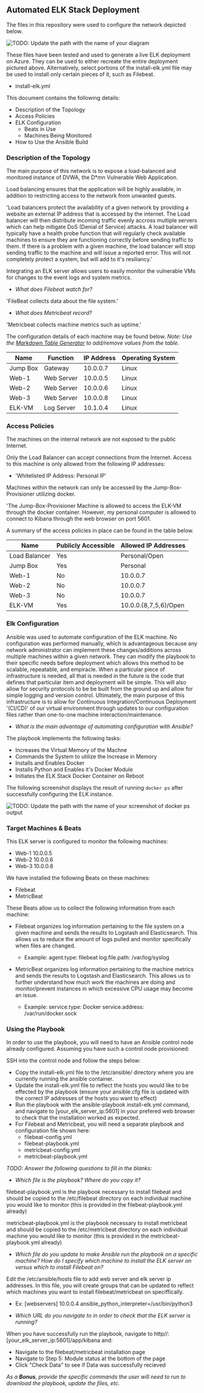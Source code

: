 ## Automated ELK Stack Deployment

The files in this repository were used to configure the network depicted below.

![TODO: Update the path with the name of your diagram](Images/ELK_Network_Diagram.png)

These files have been tested and used to generate a live ELK deployment on Azure. They can be used to either recreate the entire deployment pictured above. Alternatively, select portions of the install-elk.yml file may be used to install only certain pieces of it, such as Filebeat.

  - install-elk.yml

This document contains the following details:
- Description of the Topology
- Access Policies
- ELK Configuration
  - Beats in Use
  - Machines Being Monitored
- How to Use the Ansible Build


### Description of the Topology

The main purpose of this network is to expose a load-balanced and monitored instance of DVWA, the D*mn Vulnerable Web Application.

Load balancing ensures that the application will be highly available, in addition to restricting access to the network from unwanted guests.

'Load balancers protect the availability of a given network by providing a website an external IP address that is accessed by the internet. The Load balancer will then distribute incoming traffic evenly accross multiple servers which can help mitigate DoS (Denial of Service) attacks. A load balancer will typically have a health probe function that will regularly check available machines to ensure they are functioning correctly before sending traffic to them. If there is a problem with a given machine, the load balancer will stop sending traffic to the machine and will issue a reported error. This will not completely protect a system, but will add to it's resiliancy.'   

Integrating an ELK server allows users to easily monitor the vulnerable VMs for changes to the event logs and system metrics.

- _What does Filebeat watch for?_

'FileBeat collects data about the file system.'

- _What does Metricbeat record?_

'Metricbeat collects machine metrics such as uptime.'

The configuration details of each machine may be found below.
_Note: Use the [Markdown Table Generator](http://www.tablesgenerator.com/markdown_tables) to add/remove values from the table_.

| Name     | Function   | IP Address | Operating System |
|----------|------------|------------|------------------|
| Jump Box | Gateway    | 10.0.0.7   | Linux            |
| Web-1    | Web Server | 10.0.0.5   | Linux            |
| Web-2    | Web Server | 10.0.0.6   | Linux            |
| Web-3    | Web Server | 10.0.0.8   | Linux            |
| ELK-VM   | Log Server | 10.1.0.4   | Linux            |

### Access Policies

The machines on the internal network are not exposed to the public Internet. 

Only the Load Balancer can accept connections from the Internet. Access to this machine is only allowed from the following IP addresses:

- 'Whitelisted IP Address: Personal IP'

Machines within the network can only be accessed by the Jump-Box-Provisioner utilizing docker.

'The Jump-Box-Provisioner Machine is allowed to access the ELK-VM through the docker container. However, my personal computer is allowed to connect to Kibana through the web browser on port 5601.

A summary of the access policies in place can be found in the table below.

| Name          | Publicly Accessible | Allowed IP Addresses |
|---------------|---------------------|----------------------|
| Load Balancer | Yes                 | Personal/Open        |
| Jump Box      | Yes                 | Personal             |
| Web-1         | No                  | 10.0.0.7             |
| Web-2         | No                  | 10.0.0.7             |
| Web-3         | No                  | 10.0.0.7             |
| ELK-VM        | Yes                 | 10.0.0.{8,7,5,6}/Open|

### Elk Configuration

Ansible was used to automate configuration of the ELK machine. No configuration was performed manually, which is advantageous because any network administrator can implement these changes/additions across multiple machines within a given network. They can modify the playbook to their specific needs before deployment which allows this method to be scalable, repeatable, and empiracle. When a particular piece of infrastructure is needed, all that is needed in the future is the code that defines that particular item and deployment will be simple. This will also allow for security protocols to be be built from the ground up and allow for simple logging and version control. Ultimately, the main purpose of this infrastructure is to allow for Continuous Integration/Continuous Deployment '(CI/CD)' of our virtual environment through updates to our configuration files rather than one-to-one machine interaction/maintenance.  

- _What is the main advantage of automating configuration with Ansible?_

The playbook implements the following tasks:
- Increases the Virtual Memory of the Machne
- Commands the System to utilize the Increase in Memory
- Installs and Enables Docker 
- Installs Python and Enables it's Docker Module
- Initiates the ELK Stack Docker Container on Reboot 

The following screenshot displays the result of running `docker ps` after successfully configuring the ELK instance.

![TODO: Update the path with the name of your screenshot of docker ps output](Images/sudo_docker_ps.png)

### Target Machines & Beats
This ELK server is configured to monitor the following machines:
- Web-1 10.0.0.5
- Web-2 10.0.0.6
- Web-3 10.0.0.8

We have installed the following Beats on these machines:
- Filebeat
- MetricBeat

These Beats allow us to collect the following information from each machine:

- Filebeat organizes log information pertaining to the file system on a given machine and sends the results to Logstash and Elasticsearch. This allows us to reduce the amount of logs pulled and monitor specifically when files are changed.
  - Example: agent.type: filebeat log.file.path: /var/log/syslog

- MetricBeat organizes log information pertaining to the machine metrics and sends the results to Logstash and Elasticsearch. This allows us to further understand how much work the machines are doing and monitor/prevent instances in which excessive CPU usage may become an issue.
  - Example: service.type: Docker service.address: /var/run/docker.sock 

### Using the Playbook
In order to use the playbook, you will need to have an Ansible control node already configured. Assuming you have such a control node provisioned: 

SSH into the control node and follow the steps below:
- Copy the install-elk.yml file to the /etc/ansible/ directory where you are currently running the ansible container.
- Update the install-elk.yml file to reflect the hosts you would like to be effected by the playbook (ensure your ansible.cfg file is updated with the correct IP addresses of the hosts you want to effect)
- Run the playbook with the ansible-playbook install-elk.yml command, and navigate to [your_elk_server_ip:5601] in your prefered web browser to check that the installation worked as expected.
- For Filebeat and Metricbeat, you will need a separate playbook and configuration file shown here:
  - filebeat-config.yml
  - filebeat-playbook.yml
  - metricbeat-config.yml
  - metricbeat-playbook.yml

_TODO: Answer the following questions to fill in the blanks:_
- _Which file is the playbook? Where do you copy it?_

filebeat-playbook.yml is the playbook necessary to install filebeat and should be copied to the /etc/filebeat directory on each individual machine you would like to monitor (this is provided in the filebeat-playbook.yml already)

metricbeat-playbook.yml is the playbook necessary to install metricbeat and should be copied to the /etc/metricbeat directory on each individual machine you would like to monitor (this is provided in the metricbeat-playbook.yml already)

- _Which file do you update to make Ansible run the playbook on a specific machine? How do I specify which machine to install the ELK server on versus which to install Filebeat on?_

Edit the /etc/ansible/hosts file to add web server and elk server ip addresses. In this file, you will create groups that can be updated to reflect which machines you want to install filebeat/metricbeat on speciffically.
 - Ex: [webservers]
       10.0.0.4 ansible_python_interpreter=/usr/bin/python3

- _Which URL do you navigate to in order to check that the ELK server is running?_

When you have successfully run the playbook, navigate to http//:[your_elk_server_ip:5601]/app/kibana and:

- Navigate to the filebeat/metricbeat installation page
- Navigate to Step 5: Module status at the bottom of the page
- Click "Check Data" to see if Data was successfully recieved 

_As a **Bonus**, provide the specific commands the user will need to run to download the playbook, update the files, etc._